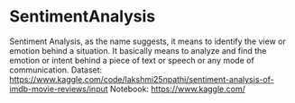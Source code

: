 # SentimentAnalysis
Sentiment Analysis, as the name suggests, it means to identify the view or emotion behind a situation. It basically means to analyze and find the emotion or intent behind a piece of text or speech or any mode of communication. 
Dataset: https://www.kaggle.com/code/lakshmi25npathi/sentiment-analysis-of-imdb-movie-reviews/input
Notebook: https://www.kaggle.com/
